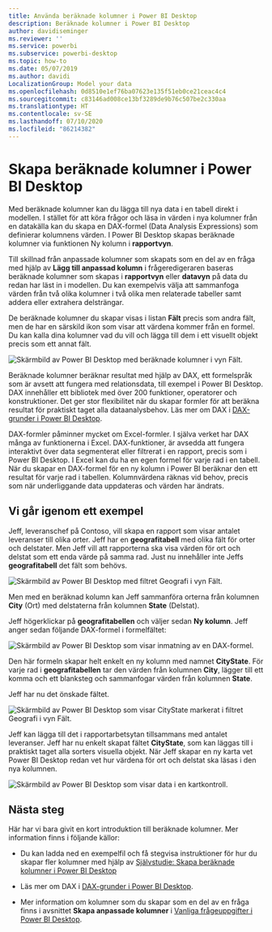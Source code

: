 ```yaml
---
title: Använda beräknade kolumner i Power BI Desktop
description: Beräknade kolumner i Power BI Desktop
author: davidiseminger
ms.reviewer: ''
ms.service: powerbi
ms.subservice: powerbi-desktop
ms.topic: how-to
ms.date: 05/07/2019
ms.author: davidi
LocalizationGroup: Model your data
ms.openlocfilehash: 0d8510e1ef76ba07623e135f51eb0ce21ceac4c4
ms.sourcegitcommit: c83146ad008ce13bf3289de9b76c507be2c330aa
ms.translationtype: HT
ms.contentlocale: sv-SE
ms.lasthandoff: 07/10/2020
ms.locfileid: "86214382"
---
```

# <a name="create-calculated-columns-in-power-bi-desktop"></a>Skapa beräknade kolumner i Power BI Desktop
Med beräknade kolumner kan du lägga till nya data i en tabell direkt i modellen. I stället för att köra frågor och läsa in värden i nya kolumner från en datakälla kan du skapa en DAX-formel (Data Analysis Expressions) som definierar kolumnens värden. I Power BI Desktop skapas beräknade kolumner via funktionen Ny kolumn i **rapportvyn**.

Till skillnad från anpassade kolumner som skapats som en del av en fråga med hjälp av **Lägg till anpassad kolumn** i frågeredigeraren baseras beräknade kolumner som skapas i **rapportvyn** eller **datavyn** på data du redan har läst in i modellen. Du kan exempelvis välja att sammanfoga värden från två olika kolumner i två olika men relaterade tabeller samt addera eller extrahera delsträngar.

De beräknade kolumner du skapar visas i listan **Fält** precis som andra fält, men de har en särskild ikon som visar att värdena kommer från en formel. Du kan kalla dina kolumner vad du vill och lägga till dem i ett visuellt objekt precis som ett annat fält.

![Skärmbild av Power BI Desktop med beräknade kolumner i vyn Fält.](media/desktop-calculated-columns/calccolinpbid_fields.png)
 
Beräknade kolumner beräknar resultat med hjälp av DAX, ett formelspråk som är avsett att fungera med relationsdata, till exempel i Power BI Desktop. DAX innehåller ett bibliotek med över 200 funktioner, operatorer och konstruktioner. Det ger stor flexibilitet när du skapar formler för att beräkna resultat för praktiskt taget alla dataanalysbehov. Läs mer om DAX i [DAX-grunder i Power BI Desktop](desktop-quickstart-learn-dax-basics.md).

DAX-formler påminner mycket om Excel-formler. I själva verket har DAX många av funktionerna i Excel. DAX-funktioner, är avsedda att fungera interaktivt över data segmenterat eller filtrerat i en rapport, precis som i Power BI Desktop. I Excel kan du ha en egen formel för varje rad i en tabell. När du skapar en DAX-formel för en ny kolumn i Power BI beräknar den ett resultat för varje rad i tabellen. Kolumnvärdena räknas vid behov, precis som när underliggande data uppdateras och värden har ändrats.

## <a name="lets-look-at-an-example"></a>Vi går igenom ett exempel
Jeff, leveranschef på Contoso, vill skapa en rapport som visar antalet leveranser till olika orter. Jeff har en **geografitabell** med olika fält för orter och delstater. Men Jeff vill att rapporterna ska visa värden för ort och delstat som ett enda värde på samma rad. Just nu innehåller inte Jeffs **geografitabell** det fält som behövs.

![Skärmbild av Power BI Desktop med filtret Geografi i vyn Fält.](media/desktop-calculated-columns/calccolinpbid_cityandstatefields.png)

Men med en beräknad kolumn kan Jeff sammanföra orterna från kolumnen **City** (Ort) med delstaterna från kolumnen **State** (Delstat).

Jeff högerklickar på **geografitabellen** och väljer sedan **Ny kolumn**. Jeff anger sedan följande DAX-formel i formelfältet:

![Skärmbild av Power BI Desktop som visar inmatning av en DAX-formel.](media/desktop-calculated-columns/calccolinpbid_formula.png)

Den här formeln skapar helt enkelt en ny kolumn med namnet **CityState**. För varje rad i **geografitabellen** tar den värden från kolumnen **City**, lägger till ett komma och ett blanksteg och sammanfogar värden från kolumnen **State**.

Jeff har nu det önskade fältet.

![Skärmbild av Power BI Desktop som visar CityState markerat i filtret Geografi i vyn Fält.](media/desktop-calculated-columns/calccolinpbid_citystatefield.png)

Jeff kan lägga till det i rapportarbetsytan tillsammans med antalet leveranser. Jeff har nu enkelt skapat fältet **CityState**, som kan läggas till i praktiskt taget alla sorters visuella objekt. När Jeff skapar en ny karta vet Power BI Desktop redan vet hur värdena för ort och delstat ska läsas i den nya kolumnen.

![Skärmbild av Power BI Desktop som visar data i en kartkontroll.](media/desktop-calculated-columns/calccolinpbid_citystatemap.png)

## <a name="next-steps"></a>Nästa steg
Här har vi bara givit en kort introduktion till beräknade kolumner. Mer information finns i följande källor:

* Du kan ladda ned en exempelfil och få stegvisa instruktioner för hur du skapar fler kolumner med hjälp av [Självstudie: Skapa beräknade kolumner i Power BI Desktop](desktop-tutorial-create-calculated-columns.md)

* Läs mer om DAX i [DAX-grunder i Power BI Desktop](desktop-quickstart-learn-dax-basics.md).

* Mer information om kolumner som du skapar som en del av en fråga finns i avsnittet **Skapa anpassade kolumner** i [Vanliga frågeuppgifter i Power BI Desktop](desktop-common-query-tasks.md).  

